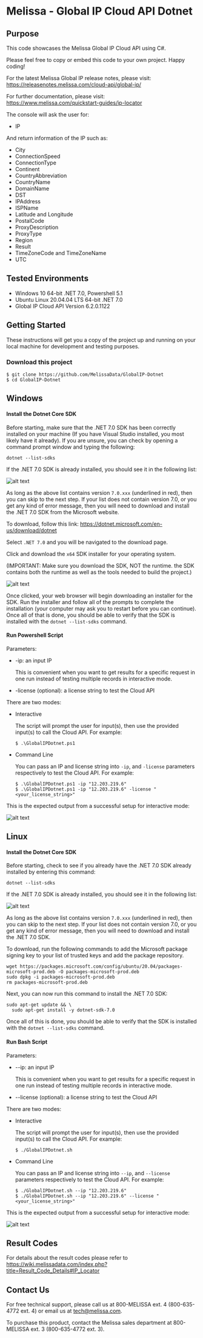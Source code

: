 # Melissa - Global IP Cloud API Dotnet

## Purpose
This code showcases the Melissa Global IP Cloud API using C#.

Please feel free to copy or embed this code to your own project. Happy coding!

For the latest Melissa Global IP release notes, please visit: https://releasenotes.melissa.com/cloud-api/global-ip/

For further documentation, please visit: https://www.melissa.com/quickstart-guides/ip-locator

The console will ask the user for:

- IP

And return information of the IP such as:

- City
- ConnectionSpeed
- ConnectionType
- Continent
- CountryAbbreviation
- CountryName
- DomainName
- DST
- IPAddress
- ISPName
- Latitude and Longitude
- PostalCode
- ProxyDescription
- ProxyType
- Region
- Result
- TimeZoneCode and TimeZoneName
- UTC

## Tested Environments
- Windows 10 64-bit .NET 7.0, Powershell 5.1
- Ubuntu Linux 20.04.04 LTS 64-bit .NET 7.0
- Global IP Cloud API Version 6.2.0.1122

## Getting Started
These instructions will get you a copy of the project up and running on your local machine for development and testing purposes.

### Download this project
```
$ git clone https://github.com/MelissaData/GlobalIP-Dotnet
$ cd GlobalIP-Dotnet
```

## Windows

#### Install the Dotnet Core SDK

Before starting, make sure that the .NET 7.0 SDK has been correctly installed on your machine (If you have Visual Studio installed, you most likely have it already). If you are unsure, you can check by opening a command prompt window and typing the following:

`dotnet --list-sdks`

If the .NET 7.0 SDK is already installed, you should see it in the following list:

![alt text](/screenshots/dotnet_output.png)

As long as the above list contains version `7.0.xxx` (underlined in red), then you can skip to the next step. If your list does not contain version 7.0, or you get any kind of error message, then you will need to download and install the .NET 7.0 SDK from the Microsoft website.

To download, follow this link: https://dotnet.microsoft.com/en-us/download/dotnet

Select `.NET 7.0` and you will be navigated to the download page.

Click and download the `x64` SDK installer for your operating system.

(IMPORTANT: Make sure you download the SDK, NOT the runtime. the SDK contains both the runtime as well as the tools needed to build the project.)

![alt text](/screenshots/net7.png)

Once clicked, your web browser will begin downloading an installer for the SDK. Run the installer and follow all of the prompts to complete the installation (your computer may ask you to restart before you can continue). Once all of that is done, you should be able to verify that the SDK is installed with the `dotnet --list-sdks` command.

#### Run Powershell Script
Parameters:
- -ip: an input IP 
 	
  This is convenient when you want to get results for a specific request in one run instead of testing multiple records in interactive mode.  

- -license (optional): a license string to test the Cloud API

There are two modes:

- Interactive 

	The script will prompt the user for input(s), then use the provided input(s) to call the Cloud API. For example:
	```
	$ .\GlobalIPDotnet.ps1
	```

- Command Line 

	You can pass an IP and license string into `-ip`, and `-license` parameters respectively to test the Cloud API. For example:
	```
    $ .\GlobalIPDotnet.ps1 -ip "12.203.219.6"
    $ .\GlobalIPDotnet.ps1 -ip "12.203.219.6" -license "<your_license_string>"
    ```
	
This is the expected output from a successful setup for interactive mode:

![alt text](/screenshots/output.png)

## Linux

#### Install the Dotnet Core SDK
Before starting, check to see if you already have the .NET 7.0 SDK already installed by entering this command:

`dotnet --list-sdks`

If the .NET 7.0 SDK is already installed, you should see it in the following list:

![alt text](/screenshots/dotnet_output2.png)

As long as the above list contains version `7.0.xxx` (underlined in red), then you can skip to the next step. If your list does not contain version 7.0, or you get any kind of error message, then you will need to download and install the .NET 7.0 SDK.

To download, run the following commands to add the Microsoft package signing key to your list of trusted keys and add the package repository.

```
wget https://packages.microsoft.com/config/ubuntu/20.04/packages-microsoft-prod.deb -O packages-microsoft-prod.deb
sudo dpkg -i packages-microsoft-prod.deb
rm packages-microsoft-prod.deb
```

Next, you can now run this command to install the .NET 7.0 SDK:

```
sudo apt-get update && \
  sudo apt-get install -y dotnet-sdk-7.0
```

Once all of this is done, you should be able to verify that the SDK is installed with the `dotnet --list-sdks` command.

#### Run Bash Script
Parameters:
- --ip: an input IP 

  This is convenient when you want to get results for a specific request in one run instead of testing multiple records in interactive mode.  

- --license (optional): a license string to test the Cloud API

There are two modes:
- Interactive 

	The script will prompt the user for input(s), then use the provided input(s) to call the Cloud API. For example:
	```
	$ ./GlobalIPDotnet.sh
	```

- Command Line 

	You can pass an IP and license string into `--ip`, and `--license` parameters respectively to test the Cloud API. For example:
	```
    $ ./GlobalIPDotnet.sh --ip "12.203.219.6"
    $ ./GlobalIPDotnet.sh --ip "12.203.219.6" --license "<your_license_string>"
    ```

This is the expected output from a successful setup for interactive mode:

![alt text](/screenshots/output2.png)

## Result Codes
For details about the result codes please refer to https://wiki.melissadata.com/index.php?title=Result_Code_Details#IP_Locator

## Contact Us
For free technical support, please call us at 800-MELISSA ext. 4 (800-635-4772 ext. 4) or email us at tech@melissa.com.

To purchase this product, contact the Melissa sales department at 800-MELISSA ext. 3 (800-635-4772 ext. 3).
